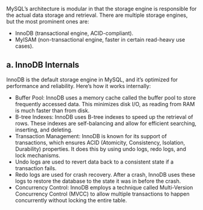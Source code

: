 MySQL’s architecture is modular in that the storage engine is responsible for the actual data storage and retrieval. There are multiple storage engines, but the most prominent ones are:
* InnoDB (transactional engine, ACID-compliant).
* MyISAM (non-transactional engine, faster in certain read-heavy use cases).


## a. InnoDB Internals
InnoDB is the default storage engine in MySQL, and it’s optimized for performance and reliability. Here’s how it works internally:
* Buffer Pool: InnoDB uses a memory cache called the buffer pool to store frequently accessed data. This minimizes disk I/O, as reading from RAM is much faster than from disk.
* B-tree Indexes: InnoDB uses B-tree indexes to speed up the retrieval of rows. These indexes are self-balancing and allow for efficient searching, inserting, and deleting.
* Transaction Management: InnoDB is known for its support of transactions, which ensures ACID (Atomicity, Consistency, Isolation, Durability) properties. It does this by using undo logs, redo logs, and lock mechanisms.
* Undo logs are used to revert data back to a consistent state if a transaction fails.
* Redo logs are used for crash recovery. After a crash, InnoDB uses these logs to restore the database to the state it was in before the crash.
* Concurrency Control: InnoDB employs a technique called Multi-Version Concurrency Control (MVCC) to allow multiple transactions to happen concurrently without locking the entire table.
